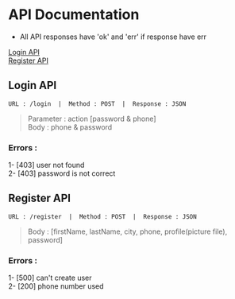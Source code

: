 # API Documentation

- All API responses have 'ok' and 'err' if response have err

[Login API](https://github.com/Apple-Service-ir/AppleService-RepairProject#login-api)\
[Register API](https://github.com/Apple-Service-ir/AppleService-RepairProject#register-api)

## Login API

`URL : /login  |  Method : POST  |  Response : JSON`

> Parameter : action [password & phone]\
> Body : phone & password

### Errors :

1- [403] user not found\
2- [403] password is not correct

## Register API

`URL : /register  |  Method : POST  |  Response : JSON`

> Body : [firstName, lastName, city, phone, profile(picture file), password]

### Errors :

1- [500] can't create user\
2- [200] phone number used
